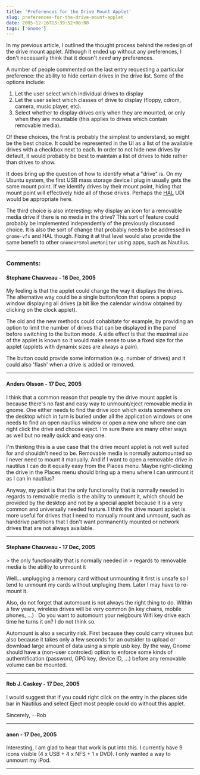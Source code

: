 ```yaml
---
title: 'Preferences for the Drive Mount Applet'
slug: preferences-for-the-drive-mount-applet
date: 2005-12-16T13:39:52+08:00
tags: ['Gnome']
---
```


In my previous article, I outlined the thought process behind the
redesign of the drive mount applet. Although it ended up without any
preferences, I don\'t necessarily think that it doesn\'t *need* any
preferences.

A number of people commented on the last entry requesting a particular
preference: the ability to hide certain drives in the drive list. Some
of the options include:

1.  Let the user select which individual drives to display
2.  Let the user select which classes of drive to display (floppy,
    cdrom, camera, music player, etc).
3.  Select whether to display drives only when they are mounted, or only
    when they are mountable (this applies to drives which contain
    removable media).

Of these choices, the first is probably the simplest to understand, so
might be the best choice. It could be represented in the UI as a list of
the available drives with a checkbox next to each. In order to not hide
new drives by default, it would probably be best to maintain a list of
drives to hide rather than drives to show.

It does bring up the question of how to identify what a \"drive\" is. On
my Ubuntu system, the first USB mass storage device I plug in usually
gets the same mount point. If we identify drives by their mount point,
hiding that mount point will effectively hide all of those drives.
Perhaps the [HAL](http://www.freedesktop.org/wiki/Software/hal) UDI
would be appropriate here.

The third choice is also interesting: why display an icon for a
removable media drive if there is no media in the drive? This sort of
feature could probably be implemented independently of the previously
discussed choice. It is also the sort of change that probably needs to
be addressed in `gnome-vfs` and HAL though. Fixing it at that level
would also provide the same benefit to other `GnomeVFSVolumeMonitor`
using apps, such as Nautilus.

---
### Comments:
#### Stephane Chauveau - <time datetime="2005-12-16 23:41:51">16 Dec, 2005</time>

My feeling is that the applet could change the way it displays the
drives.
The alternative way could be a single button/icon that opens a popup
window displaying all drives (a bit like the calendar window obtained by
clicking on the clock applet).

The old and the new methods could cohabitate for example, by providing
an option to limit the number of drives that can be displayed in the
panel before switching to the button mode. A side effect is that the
maximal size of the applet is known so it would make sense to use a
fixed size for the applet (applets with dynamix sizes are always a
pain).

The button could provide some information (e.g. number of drives) and it
could also \'flash\' when a drive is added or removed.

---
#### Anders Olsson - <time datetime="2005-12-17 00:00:31">17 Dec, 2005</time>

I think that a common reason that people try the drive mount applet is
because there\'s no fast and easy way to unmount/eject removable media
in gnome. One either needs to find the drive icon which exists somewhere
on the desktop which in turn is buried under all the application windows
or one needs to find an open nautilus window or open a new one where one
can right click the drive and choose eject. I\'m sure there are many
other ways as well but no really quick and easy one.

I\'m thinking this is a use case that the drive mount applet is not well
suited for and shouldn\'t need to be. Removable media is normally
automounted so I never need to mount it manually. And if I want to open
a removable drive in nautilus I can do it equally easy from the Places
menu. Maybe right-clicking the drive in the Places menu should bring up
a menu where I can unmount it as I can in nautilus?

Anyway, my point is that the only functionality that is normally needed
in regards to removable media is the ability to unmount it, which should
be provided by the desktop and not by a special applet because it is a
very common and universally needed feature. I think the drive mount
applet is more useful for drives that I need to manually mount and
unmount, such as harddrive partitions that I don\'t want permanently
mounted or network drives that are not always available.

---
#### Stephane Chauveau - <time datetime="2005-12-17 00:58:11">17 Dec, 2005</time>

\> the only functionality that is normally needed in
\> regards to removable media is the ability to unmount it

Well\... unplugging a memory card without unmounting it first is unsafe
so I tend to unmount my cards without unpluging them. Later I may have
to re-mount it.

Also, do not forget that automount is not always the right thing to do.
Within a few years, wireless drives will be very common (in key chains,
mobile phones, \...) . Do you want to automount your neigbours Wifi key
drive each time he turns it on? I do not think so.

Automount is also a security risk. First because they could carry
viruses but also because it takes only a few seconds for an outsider to
upload or download large amount of data using a simple usb key. By the
way, Gnome should have a (non-user controled) option to enforce some
kinds of authentification (password, GPG key, device ID, \...) before
any removable volume can be mounted.



---
#### Rob J. Caskey - <time datetime="2005-12-17 02:25:48">17 Dec, 2005</time>

I would suggest that if you could right click on the entry in the places
side bar in Nautilus and select Eject most people could do without this
applet.

Sincerely,
\--Rob

---
#### anon - <time datetime="2005-12-17 12:02:34">17 Dec, 2005</time>

Interesting, I am glad to hear that work is put into this. I currently
have 9 icons visible (4 x USB + 4 x NFS + 1 x DVD). I only wanted a way
to unmount my iPod.

---
